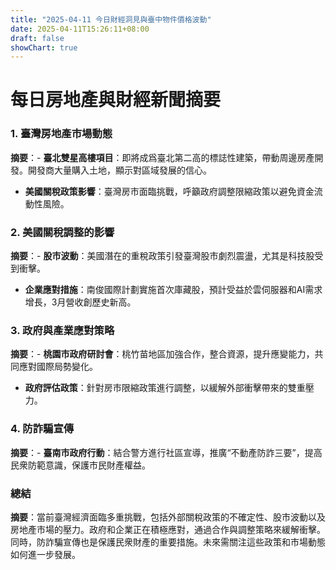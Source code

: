 ```yaml
---
title: "2025-04-11 今日財經洞見與臺中物件價格波動"
date: 2025-04-11T15:26:11+08:00
draft: false
showChart: true
---
```


# 每日房地產與財經新聞摘要

### 1. 臺灣房地產市場動態
**摘要**：- **臺北雙星高樓項目**：即將成爲臺北第二高的標誌性建築，帶動周邊房產開發。開發商大量購入土地，顯示對區域發展的信心。

- **美國關稅政策影響**：臺灣房市面臨挑戰，呼籲政府調整限縮政策以避免資金流動性風險。

### 2. 美國關稅調整的影響
**摘要**：- **股市波動**：美國潛在的重稅政策引發臺灣股市劇烈震盪，尤其是科技股受到衝擊。

- **企業應對措施**：南俊國際計劃實施首次庫藏股，預計受益於雲伺服器和AI需求增長，3月營收創歷史新高。

### 3. 政府與產業應對策略
**摘要**：- **桃園市政府研討會**：桃竹苗地區加強合作，整合資源，提升應變能力，共同應對國際局勢變化。

- **政府評估政策**：針對房市限縮政策進行調整，以緩解外部衝擊帶來的雙重壓力。

### 4. 防詐騙宣傳
**摘要**：- **臺南市政府行動**：結合警方進行社區宣導，推廣“不動產防詐三要”，提高民衆防範意識，保護市民財產權益。


### 總結
**摘要**：當前臺灣經濟面臨多重挑戰，包括外部關稅政策的不確定性、股市波動以及房地產市場的壓力。政府和企業正在積極應對，通過合作與調整策略來緩解衝擊。同時，防詐騙宣傳也是保護民衆財產的重要措施。未來需關注這些政策和市場動態如何進一步發展。




